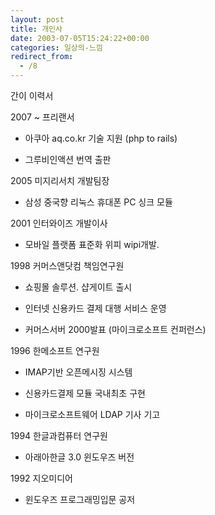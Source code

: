 ```yaml
---
layout: post
title: 개인사
date: 2003-07-05T15:24:22+00:00
categories: 일상의-느낌
redirect_from:
  - /8
---
```




간이 이력서

2007 ~ 프리랜서

* 아쿠아 aq.co.kr 기술 지원 (php to rails)

* 그루비인액션 번역 출판

2005 미지리서치 개발팀장

* 삼성 중국향 리눅스 휴대폰 PC 싱크 모듈

2001 인터와이즈 개발이사

* 모바일 플랫폼 표준화 위피 wipi개발.

1998 커머스앤닷컴 책임연구원 

* 쇼핑몰 솔루션. 샵게이트 출시

* 인터넷 신용카드 결제 대행 서비스 운영

* 커머스서버 2000발표 (마이크로소프트 컨퍼런스)

1996 한메소프트 연구원

* IMAP기반 오픈메시징 시스템

* 신용카드결제 모듈 국내최초 구현

* 마이크로소프트웨어 LDAP 기사 기고

1994 한글과컴퓨터 연구원

* 아래아한글 3.0 윈도우즈 버전

1992 지오미디어

* 윈도우즈 프로그래밍입문 공저

